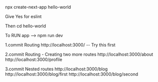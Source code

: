 npx create-next-app hello-world

Give Yes for eslint

Then
cd hello-world

To RUN app --> npm run dev

1.commit Routing 
http://localhost:3000/ -- Try this first

2.commit Routing - Creating two more routes
http://localhost:3000/about
http://localhost:3000/profile

3.commit Nested routes 
http://localhost:3000/blog
http://localhost:3000/blog/first
http://localhost:3000/blog/second
